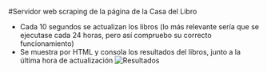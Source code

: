 #Servidor web scraping de la página de la Casa del Libro
- Cada 10 segundos se actualizan los libros (lo más relevante sería que se ejecutase cada 24 horas, pero así compruebo su correcto funcionamiento)
- Se muestra por HTML y consola los resultados del libros, junto a la última hora de actualización
![Resultados](Resultado-ejecución.png)